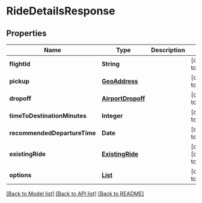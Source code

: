 # RideDetailsResponse
## Properties

| Name | Type | Description | Notes |
|------------ | ------------- | ------------- | -------------|
| **flightId** | **String** |  | [default to null] |
| **pickup** | [**GeoAddress**](GeoAddress.md) |  | [default to null] |
| **dropoff** | [**AirportDropoff**](AirportDropoff.md) |  | [default to null] |
| **timeToDestinationMinutes** | **Integer** |  | [default to null] |
| **recommendedDepartureTime** | **Date** |  | [default to null] |
| **existingRide** | [**ExistingRide**](ExistingRide.md) |  | [optional] [default to null] |
| **options** | [**List**](RideOption.md) |  | [default to null] |

[[Back to Model list]](../README.md#documentation-for-models) [[Back to API list]](../README.md#documentation-for-api-endpoints) [[Back to README]](../README.md)

